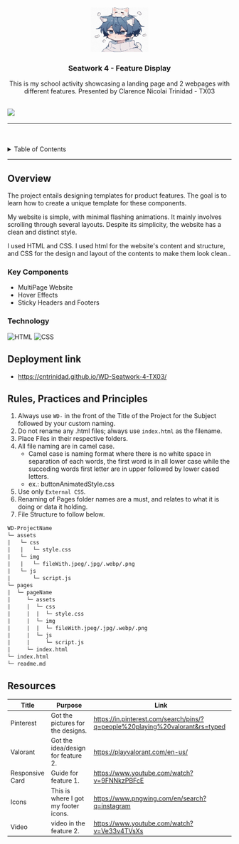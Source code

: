 <a name="readme-top">

<br/>

<br />
<div align="center">
  <a href="https://github.com/CNtrinidad/">
  <!-- TODO: If you want to add logo or banner you can add it here -->
    <img src="./assets/img/icon.jpg" alt="neko" width="130" height="100">
  </a>
<!-- TODO: Change Title to the name of the title of your Project -->
  <h3 align="center">Seatwork 4 - Feature Display</h3>
</div>
<!-- TODO: Make a short description -->
<div align="center">
  This is my school activity showcasing a landing page and 2 webpages with different features. Presented by Clarence Nicolai Trinidad - TX03
</div>

<br />

<!-- TODO: Change the zyx-0314 into your github username  -->
<!-- TODO: Change the WD-Template-Project into the same name of your folder -->
![](https://visit-counter.vercel.app/counter.png?page=CNtrinidad/WD-Seatwork-4-TX03)

---

<br />
<br />

<!-- TODO: If you want to add more layers for your readme -->
<details>
  <summary>Table of Contents</summary>
  <ol>
    <li>
      <a href="#overview">Overview</a>
      <ol>
        <li>
          <a href="#key-components">Key Components</a>
        </li>
        <li>
          <a href="#technology">Technology</a>
        </li>
      </ol>
    </li>
    <li>
      <a href="#rule,-practices-and-principles">Deployment Link</a>
    </li>
    <li>
      <a href="#resources">Resources</a>
    </li>
  </ol>
</details>

---

## Overview

<!-- TODO: To be changed -->
<!-- The following are just sample -->
The project entails designing templates for product features. The goal is to learn how to create a unique template for these components.

My website is simple, with minimal flashing animations. It mainly involves scrolling through several layouts. Despite its simplicity, the website has a clean and distinct style.


I used HTML and CSS. I used html for the website's content and structure, and CSS for the design and layout of the contents to make them look clean..


### Key Components
<!-- TODO: List of Key Components -->
<!-- The following are just sample -->
- MultiPage Website
- Hover Effects
- Sticky Headers and Footers

### Technology
<!-- TODO: List of Technology Used -->
![HTML](https://img.shields.io/badge/HTML-E34F26?style=for-the-badge&logo=html5&logoColor=white)
![CSS](https://img.shields.io/badge/CSS-1572B6?style=for-the-badge&logo=css3&logoColor=white)


## Deployment link
- https://cntrinidad.github.io/WD-Seatwork-4-TX03/


## Rules, Practices and Principles
1. Always use `WD-` in the front of the Title of the Project for the Subject followed by your custom naming.
2. Do not rename any .html files; always use `index.html` as the filename.
3. Place Files in their respective folders.
4. All file naming are in camel case.
   - Camel case is naming format where there is no white space in separation of each words, the first word is in all lower case while the succeding words first letter are in upper followed by lower cased letters.
   - ex.: buttonAnimatedStyle.css
5. Use only `External CSS`.
6. Renaming of Pages folder names are a must, and relates to what it is doing or data it holding.
7. File Structure to follow below.

```
WD-ProjectName
└─ assets
|   └─ css
|   |   └─ style.css
|   └─ img
|   |   └─ fileWith.jpeg/.jpg/.webp/.png
|   └─ js
|       └─ script.js
└─ pages
|  └─ pageName
|     └─ assets
|     |  └─ css
|     |  |  └─ style.css
|     |  └─ img
|     |  |  └─ fileWith.jpeg/.jpg/.webp/.png
|     |  └─ js
|     |     └─ script.js
|     └─ index.html
└─ index.html
└─ readme.md
```

## Resources

<!-- TODO: Add References -->
| Title | Purpose | Link |
|-|-|-|
| Pinterest | Got the pictures for the designs. | https://in.pinterest.com/search/pins/?q=people%20playing%20valorant&rs=typed |
| Valorant | Got the idea/design for feature 2. | https://playvalorant.com/en-us/ |
| Responsive Card | Guide for feature 1. | https://www.youtube.com/watch?v=9FNNkzPBFcE |
| Icons | This is where I got my footer icons. | https://www.pngwing.com/en/search?q=instagram |
| Video | video in the feature 2. | https://www.youtube.com/watch?v=Ve33v4TVsXs |